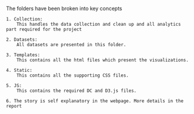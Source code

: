 The folders have been broken into key concepts

	1. Collection:
		This handles the data collection and clean up and all analytics part required for the project

	2. Datasets:
		All datasets are presented in this folder.

	3. Templates:
		This contains all the html files which present the visualizations.

	4. Static:
		This contains all the supporting CSS files.

	5. JS:
		This contains the required DC and D3.js files.

	6. The story is self explanatory in the webpage. More details in the report